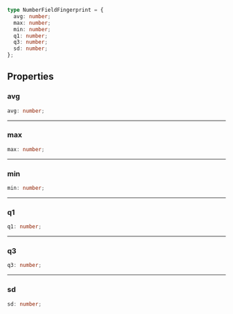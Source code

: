 ```ts
type NumberFieldFingerprint = {
  avg: number;
  max: number;
  min: number;
  q1: number;
  q3: number;
  sd: number;
};
```

## Properties

### avg

```ts
avg: number;
```

***

### max

```ts
max: number;
```

***

### min

```ts
min: number;
```

***

### q1

```ts
q1: number;
```

***

### q3

```ts
q3: number;
```

***

### sd

```ts
sd: number;
```

